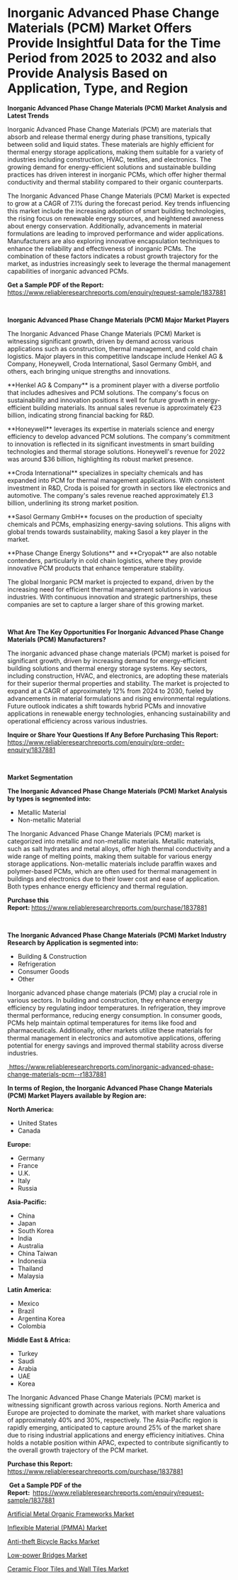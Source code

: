 <p><h1>Inorganic Advanced Phase Change Materials (PCM) Market Offers Provide Insightful Data for the Time Period from 2025 to 2032 and also Provide Analysis Based on Application, Type, and Region</h1></p><p><strong>Inorganic Advanced Phase Change Materials (PCM) Market Analysis and Latest Trends</strong></p>
<p><p>Inorganic Advanced Phase Change Materials (PCM) are materials that absorb and release thermal energy during phase transitions, typically between solid and liquid states. These materials are highly efficient for thermal energy storage applications, making them suitable for a variety of industries including construction, HVAC, textiles, and electronics. The growing demand for energy-efficient solutions and sustainable building practices has driven interest in inorganic PCMs, which offer higher thermal conductivity and thermal stability compared to their organic counterparts.</p><p>The Inorganic Advanced Phase Change Materials (PCM) Market is expected to grow at a CAGR of 7.1% during the forecast period. Key trends influencing this market include the increasing adoption of smart building technologies, the rising focus on renewable energy sources, and heightened awareness about energy conservation. Additionally, advancements in material formulations are leading to improved performance and wider applications. Manufacturers are also exploring innovative encapsulation techniques to enhance the reliability and effectiveness of inorganic PCMs. The combination of these factors indicates a robust growth trajectory for the market, as industries increasingly seek to leverage the thermal management capabilities of inorganic advanced PCMs.</p></p>
<p><strong>Get a Sample PDF of the Report:&nbsp;</strong> <a href="https://www.reliableresearchreports.com/enquiry/request-sample/1837881?utm_campaign=2197&utm_medium=2&utm_source=Github&utm_content=ia&utm_term=03022025&utm_id=inorganic-advanced-phase-change-materials-pcm">https://www.reliableresearchreports.com/enquiry/request-sample/1837881</a></p>
<p>&nbsp;</p>
<p><strong>Inorganic Advanced Phase Change Materials (PCM) Major Market Players</strong></p>
<p><p>The Inorganic Advanced Phase Change Materials (PCM) Market is witnessing significant growth, driven by demand across various applications such as construction, thermal management, and cold chain logistics. Major players in this competitive landscape include Henkel AG & Company, Honeywell, Croda International, Sasol Germany GmbH, and others, each bringing unique strengths and innovations.</p><p>**Henkel AG & Company** is a prominent player with a diverse portfolio that includes adhesives and PCM solutions. The company's focus on sustainability and innovation positions it well for future growth in energy-efficient building materials. Its annual sales revenue is approximately €23 billion, indicating strong financial backing for R&D.</p><p>**Honeywell** leverages its expertise in materials science and energy efficiency to develop advanced PCM solutions. The company's commitment to innovation is reflected in its significant investments in smart building technologies and thermal storage solutions. Honeywell's revenue for 2022 was around $36 billion, highlighting its robust market presence.</p><p>**Croda International** specializes in specialty chemicals and has expanded into PCM for thermal management applications. With consistent investment in R&D, Croda is poised for growth in sectors like electronics and automotive. The company's sales revenue reached approximately £1.3 billion, underlining its strong market position.</p><p>**Sasol Germany GmbH** focuses on the production of specialty chemicals and PCMs, emphasizing energy-saving solutions. This aligns with global trends towards sustainability, making Sasol a key player in the market.</p><p>**Phase Change Energy Solutions** and **Cryopak** are also notable contenders, particularly in cold chain logistics, where they provide innovative PCM products that enhance temperature stability.</p><p>The global Inorganic PCM market is projected to expand, driven by the increasing need for efficient thermal management solutions in various industries. With continuous innovation and strategic partnerships, these companies are set to capture a larger share of this growing market.</p></p>
<p>&nbsp;</p>
<p><strong>What Are The Key Opportunities For Inorganic Advanced Phase Change Materials (PCM) Manufacturers?</strong></p>
<p><p>The inorganic advanced phase change materials (PCM) market is poised for significant growth, driven by increasing demand for energy-efficient building solutions and thermal energy storage systems. Key sectors, including construction, HVAC, and electronics, are adopting these materials for their superior thermal properties and stability. The market is projected to expand at a CAGR of approximately 12% from 2024 to 2030, fueled by advancements in material formulations and rising environmental regulations. Future outlook indicates a shift towards hybrid PCMs and innovative applications in renewable energy technologies, enhancing sustainability and operational efficiency across various industries.</p></p>
<p><strong>Inquire or Share Your Questions If Any Before Purchasing This Report:</strong> <a href="https://www.reliableresearchreports.com/enquiry/pre-order-enquiry/1837881?utm_campaign=2197&utm_medium=2&utm_source=Github&utm_content=ia&utm_term=03022025&utm_id=inorganic-advanced-phase-change-materials-pcm">https://www.reliableresearchreports.com/enquiry/pre-order-enquiry/1837881</a></p>
<p>&nbsp;</p>
<p><strong>Market Segmentation</strong></p>
<p><strong>The Inorganic Advanced Phase Change Materials (PCM) Market Analysis by types is segmented into:</strong></p>
<p><ul><li>Metallic Material</li><li>Non-metallic Material</li></ul></p>
<p><p>The Inorganic Advanced Phase Change Materials (PCM) market is categorized into metallic and non-metallic materials. Metallic materials, such as salt hydrates and metal alloys, offer high thermal conductivity and a wide range of melting points, making them suitable for various energy storage applications. Non-metallic materials include paraffin waxes and polymer-based PCMs, which are often used for thermal management in buildings and electronics due to their lower cost and ease of application. Both types enhance energy efficiency and thermal regulation.</p></p>
<p><strong>Purchase this Report:&nbsp;</strong><a href="https://www.reliableresearchreports.com/purchase/1837881?utm_campaign=2197&utm_medium=2&utm_source=Github&utm_content=ia&utm_term=03022025&utm_id=inorganic-advanced-phase-change-materials-pcm">https://www.reliableresearchreports.com/purchase/1837881</a></p>
<p>&nbsp;</p>
<p><strong>The Inorganic Advanced Phase Change Materials (PCM) Market Industry Research by Application is segmented into:</strong></p>
<p><ul><li>Building & Construction</li><li>Refrigeration</li><li>Consumer Goods</li><li>Other</li></ul></p>
<p><p>Inorganic advanced phase change materials (PCM) play a crucial role in various sectors. In building and construction, they enhance energy efficiency by regulating indoor temperatures. In refrigeration, they improve thermal performance, reducing energy consumption. In consumer goods, PCMs help maintain optimal temperatures for items like food and pharmaceuticals. Additionally, other markets utilize these materials for thermal management in electronics and automotive applications, offering potential for energy savings and improved thermal stability across diverse industries.</p></p>
<p><a href="https://www.reliableresearchreports.com/inorganic-advanced-phase-change-materials-pcm--r1837881?utm_campaign=2197&utm_medium=2&utm_source=Github&utm_content=ia&utm_term=03022025&utm_id=inorganic-advanced-phase-change-materials-pcm">&nbsp;https://www.reliableresearchreports.com/inorganic-advanced-phase-change-materials-pcm--r1837881</a></p>
<p><strong>In terms of Region, the Inorganic Advanced Phase Change Materials (PCM) Market Players available by Region are:</strong></p>
<p>
    <p> <strong> North America: </strong>
        <ul>
            <li>United States</li>
            <li>Canada</li>
        </ul>
        </p> 
    <p> <strong> Europe: </strong>
        <ul>
            <li>Germany</li>
            <li>France</li>
            <li>U.K.</li>
            <li>Italy</li>
            <li>Russia</li>
        </ul>
        </p> 
    <p> <strong> Asia-Pacific: </strong>
        <ul>
            <li>China</li>
            <li>Japan</li>
            <li>South Korea</li>
            <li>India</li>
            <li>Australia</li>
            <li>China Taiwan</li>
            <li>Indonesia</li>
            <li>Thailand</li>
            <li>Malaysia</li>
        </ul>
        </p> 
    <p> <strong> Latin America: </strong>
        <ul>
            <li>Mexico</li>
            <li>Brazil</li>
            <li>Argentina Korea</li>
            <li>Colombia</li>
        </ul>
        </p> 
    <p> <strong> Middle East & Africa: </strong>
        <ul>
            <li>Turkey</li>
            <li>Saudi</li>
            <li>Arabia</li>
            <li>UAE</li>
            <li>Korea</li>
        </ul>
    </p>
    </p>
<p><p>The Inorganic Advanced Phase Change Materials (PCM) market is witnessing significant growth across various regions. North America and Europe are projected to dominate the market, with market share valuations of approximately 40% and 30%, respectively. The Asia-Pacific region is rapidly emerging, anticipated to capture around 25% of the market share due to rising industrial applications and energy efficiency initiatives. China holds a notable position within APAC, expected to contribute significantly to the overall growth trajectory of the PCM market.</p></p>
<p><strong>Purchase this Report: </strong><a href="https://www.reliableresearchreports.com/purchase/1837881?utm_campaign=2197&utm_medium=2&utm_source=Github&utm_content=ia&utm_term=03022025&utm_id=inorganic-advanced-phase-change-materials-pcm">https://www.reliableresearchreports.com/purchase/1837881</a></p>
<p>&nbsp;<strong>Get a Sample PDF of the Report:&nbsp;&nbsp;</strong><a href="https://www.reliableresearchreports.com/enquiry/request-sample/1837881?utm_campaign=2197&utm_medium=2&utm_source=Github&utm_content=ia&utm_term=03022025&utm_id=inorganic-advanced-phase-change-materials-pcm">https://www.reliableresearchreports.com/enquiry/request-sample/1837881</a></p>
<p><strong></strong></p>
<p><p><a href="https://www.linkedin.com/pulse/artificial-metal-organic-frameworks-market-report-addressing-wxf0c?utm_campaign=2197&utm_medium=2&utm_source=Github&utm_content=ia&utm_term=03022025&utm_id=inorganic-advanced-phase-change-materials-pcm">Artificial Metal Organic Frameworks Market</a></p><p><a href="https://www.linkedin.com/pulse/inflexible-material-pmma-market-research-2025-2032-growth-nrpbf?utm_campaign=2197&utm_medium=2&utm_source=Github&utm_content=ia&utm_term=03022025&utm_id=inorganic-advanced-phase-change-materials-pcm">Inflexible Material (PMMA) Market</a></p><p><a href="https://www.linkedin.com/pulse/anti-theft-bicycle-racks-market-outlook-complete-industry-9vwkc?utm_campaign=2197&utm_medium=2&utm_source=Github&utm_content=ia&utm_term=03022025&utm_id=inorganic-advanced-phase-change-materials-pcm">Anti-theft Bicycle Racks Market</a></p><p><a href="https://www.linkedin.com/pulse/low-power-bridges-market-analysis-offering-insights-markets-cmfhc?utm_campaign=2197&utm_medium=2&utm_source=Github&utm_content=ia&utm_term=03022025&utm_id=inorganic-advanced-phase-change-materials-pcm">Low-power Bridges Market</a></p><p><a href="https://www.linkedin.com/pulse/ceramic-floor-tiles-wall-market-report-analyzing-competitive-hshof?utm_campaign=2197&utm_medium=2&utm_source=Github&utm_content=ia&utm_term=03022025&utm_id=inorganic-advanced-phase-change-materials-pcm">Ceramic Floor Tiles and Wall Tiles Market</a></p></p>